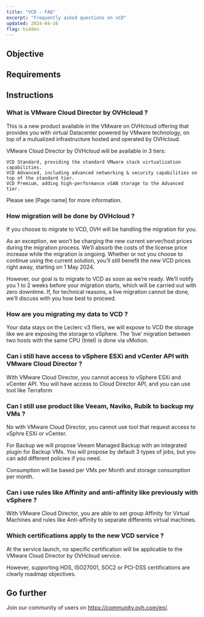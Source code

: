 ```yaml
---
title: "VCD - FAQ"
excerpt: "Frequently asked questions on vCD"
updated: 2024-04-16
flag: hidden
---
```


## Objective

## Requirements
  
## Instructions

<a name="vDConOVH"></a>

### What is VMware Cloud Director by OVHcloud ?

This is a new product available in the VMware on OVHcloud offering that provides you with virtual Datacenter powered by VMware technology, on top of a mutualized infrastructure hosted and operated by OVHcloud.   

VMware Cloud Director by OVHcloud will be available in 3 tiers:

    VCD Standard, providing the standard VMware stack virtualization capabilities.
    VCD Advanced, including advanced networking & security capabilities on top of the standard tier. 
    VCD Premium, adding high-performance vSAN storage to the Advanced tier. 

Please see [Page name]<add a link to the key features page > for more information.

<a name="migrationvCD"></a>

### How migration will be done by OVHcloud ?

If you choose to migrate to VCD, OVH will be handling the migration for you. 

As an exception, we won’t be charging the new current server/host prices during the migration process. We’ll absorb the costs of the license price increase while the migration is ongoing. Whether or not you choose to continue using the current solution, you’ll still benefit the new VCD prices right away, starting on 1 May 2024.

However, our goal is to migrate to VCD as soon as we’re ready. We’ll notify you 1 to 2 weeks before your migration starts, which will be carried out with zero downtime. If, for technical reasons, a live migration cannot be done, we’ll discuss with you how best to proceed.

<a name="migrationdata"></a>

### How are you migrating my data to VCD ?

Your data stays on the Leclerc v3 filers, we will expose to VCD the storage like we are exposing the storage to vSphere. The ‘live’ migration between two hosts with the same CPU (Intel) is done via vMotion.

<a name="accessAPI"></a>

### Can i still have access to vSphere ESXi and vCenter API with VMware Cloud Director ?

With VMware Cloud Director, you cannot access to vSphere ESXi and vCenter API. You will have access to Cloud Director API, and you can use tool like Terraform

<a name="backupTools"></a>

### Can I still use product like Veeam, Naviko, Rubik to backup my VMs ?

No with VMware Cloud Director, you cannot use tool that request access to vSphre ESXi or vCenter.

For Backup we will propose Veeam Managed Backup with an integrated plugin for Backup VMs.
You will propose by default 3 types of jobs, but you can add different policies if you need.

Consumption will be based per VMs per Month and storage consumption per month.

<a name="rulesvSphere"></a>

### Can i use rules like Affinity and anti-affinity like previously with vSphere ?

With VMware Cloud Director, you are able to set group Affinity for Virtual Machines and rules like Anti-affinity to separate differents virtual machines.

<a name="certifications"></a>

### Which certifications apply to the new VCD service ?

At the service launch, no specific certification will be applicable to the VMware Cloud Director by OVHcloud service. 

However, supporting HDS, ISO27001, SOC2 or PCI-DSS certifications are clearly roadmap objectives. 

## Go further

Join our community of users on <https://community.ovh.com/en/>.